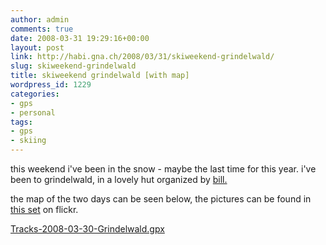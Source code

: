 ```yaml
---
author: admin
comments: true
date: 2008-03-31 19:29:16+00:00
layout: post
link: http://habi.gna.ch/2008/03/31/skiweekend-grindelwald/
slug: skiweekend-grindelwald
title: skiweekend grindelwald [with map]
wordpress_id: 1229
categories:
- gps
- personal
tags:
- gps
- skiing
---
```


this weekend i've been in the snow - maybe the last time for this year. i've been to grindelwald, in a lovely hut organized by [bill.](http://flickr.com/photos/habi/tags/bill/)




the map of the two days can be seen below, the pictures can be found in [this set](http://www.flickr.com/photos/habi/sets/72157604318755719) on flickr.




  

[Tracks-2008-03-30-Grindelwald.gpx](http://habi.gna.ch/wp-content/uploads/2008/03/tracks-2008-03-30-grindelwald.gpx)




